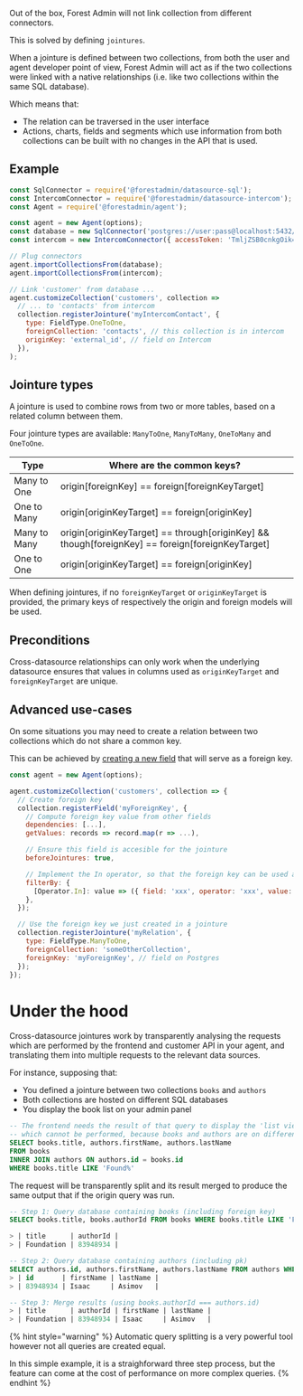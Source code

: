 Out of the box, Forest Admin will not link collection from different connectors.

This is solved by defining `jointures`.

When a jointure is defined between two collections, from both the user and agent developer point of view, Forest Admin will act as if the two collections were linked with a native relationships (i.e. like two collections within the same SQL database).

Which means that:

- The relation can be traversed in the user interface
- Actions, charts, fields and segments which use information from both collections can be built with no changes in the API that is used.

## Example

```javascript
const SqlConnector = require('@forestadmin/datasource-sql');
const IntercomConnector = require('@forestadmin/datasource-intercom');
const Agent = require('@forestadmin/agent');

const agent = new Agent(options);
const database = new SqlConnector('postgres://user:pass@localhost:5432/mySchema');
const intercom = new IntercomConnector({ accessToken: 'TmljZSB0cnkgOik=' });

// Plug connectors
agent.importCollectionsFrom(database);
agent.importCollectionsFrom(intercom);

// Link 'customer' from database ...
agent.customizeCollection('customers', collection =>
  // ... to 'contacts' from intercom
  collection.registerJointure('myIntercomContact', {
    type: FieldType.OneToOne,
    foreignCollection: 'contacts', // this collection is in intercom
    originKey: 'external_id', // field on Intercom
  }),
);
```

## Jointure types

A jointure is used to combine rows from two or more tables, based on a related column between them.

Four jointure types are available: `ManyToOne`, `ManyToMany`, `OneToMany` and `OneToOne`.

| Type         | Where are the common keys?                                                                       |
| ------------ | ------------------------------------------------------------------------------------------------ |
| Many to One  | origin[foreignKey] == foreign[foreignKeyTarget]                                                  |
| One to Many  | origin[originKeyTarget] == foreign[originKey]                                                    |
| Many to Many | origin[originKeyTarget] == through[originKey] && though[foreignKey] == foreign[foreignKeyTarget] |
| One to One   | origin[originKeyTarget] == foreign[originKey]                                                    |

When defining jointures, if no `foreignKeyTarget` or `originKeyTarget` is provided, the primary keys of respectively the origin and foreign models will be used.

## Preconditions

Cross-datasource relationships can only work when the underlying datasource ensures that values in columns used as `originKeyTarget` and `foreignKeyTarget` are unique.

## Advanced use-cases

On some situations you may need to create a relation between two collections which do not share a common key.

This can be achieved by [creating a new field](../agent-customization/fields.md) that will serve as a foreign key.

```javascript
const agent = new Agent(options);

agent.customizeCollection('customers', collection => {
  // Create foreign key
  collection.registerField('myForeignKey', {
    // Compute foreign key value from other fields
    dependencies: [...],
    getValues: records => record.map(r => ...),

    // Ensure this field is accesible for the jointure
    beforeJointures: true,

    // Implement the In operator, so that the foreign key can be used as a jointure
    filterBy: {
      [Operator.In]: value => ({ field: 'xxx', operator: 'xxx', value: 'xxx' }),
    },
  });

  // Use the foreign key we just created in a jointure
  collection.registerJointure('myRelation', {
    type: FieldType.ManyToOne,
    foreignCollection: 'someOtherCollection',
    foreignKey: 'myForeignKey', // field on Postgres
  });
});
```

# Under the hood

Cross-datasource jointures work by transparently analysing the requests which are performed by the frontend and customer API in your agent, and translating them into multiple requests to the relevant data sources.

For instance, supposing that:

- You defined a jointure between two collections `books` and `authors`
- Both collections are hosted on different SQL databases
- You display the book list on your admin panel

```sql
-- The frontend needs the result of that query to display the 'list view'
-- which cannot be performed, because books and authors are on different databases
SELECT books.title, authors.firstName, authors.lastName
FROM books
INNER JOIN authors ON authors.id = books.id
WHERE books.title LIKE 'Found%'
```

The request will be transparently split and its result merged to produce the same output that if the origin query was run.

```sql
-- Step 1: Query database containing books (including foreign key)
SELECT books.title, books.authorId FROM books WHERE books.title LIKE 'Found%';

> | title      | authorId |
> | Foundation | 83948934 |

-- Step 2: Query database containing authors (including pk)
SELECT authors.id, authors.firstName, authors.lastName FROM authors WHERE id IN (83948934);
> | id       | firstName | lastName |
> | 83948934 | Isaac     | Asimov   |

-- Step 3: Merge results (using books.authorId === authors.id)
> | title      | authorId | firstName | lastName |
> | Foundation | 83948934 | Isaac     | Asimov   |
```

{% hint style="warning" %}
Automatic query splitting is a very powerful tool however not all queries are created equal.

In this simple example, it is a straighforward three step process, but the feature can come at the cost of performance on more complex queries.
{% endhint %}
